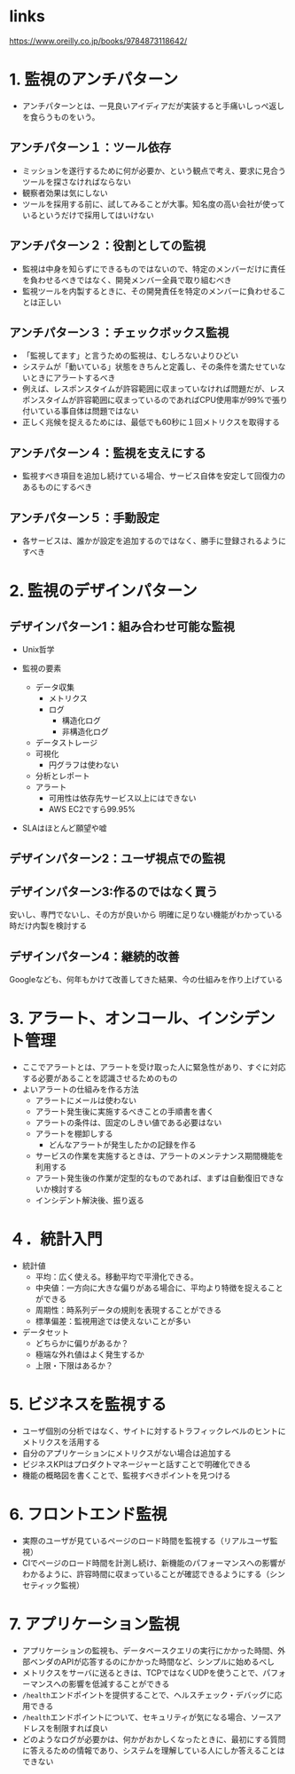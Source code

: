 # links

https://www.oreilly.co.jp/books/9784873118642/

# 1. 監視のアンチパターン

- アンチパターンとは、一見良いアイディアだが実装すると手痛いしっぺ返しを食らうものをいう。

## アンチパターン１：ツール依存

- ミッションを遂行するために何が必要か、という観点で考え、要求に見合うツールを探さなければならない
- 観察者効果は気にしない
- ツールを採用する前に、試してみることが大事。知名度の高い会社が使っているというだけで採用してはいけない

## アンチパターン２：役割としての監視

- 監視は中身を知らずにできるものではないので、特定のメンバーだけに責任を負わせるべきではなく、開発メンバー全員で取り組むべき
- 監視ツールを内製するときに、その開発責任を特定のメンバーに負わせることは正しい

## アンチパターン３：チェックボックス監視

- 「監視してます」と言うための監視は、むしろないよりひどい
- システムが「動いている」状態をきちんと定義し、その条件を満たせていないときにアラートするべき
- 例えば、レスポンスタイムが許容範囲に収まっていなければ問題だが、レスポンスタイムが許容範囲に収まっているのであればCPU使用率が99%で張り付いている事自体は問題ではない
- 正しく兆候を捉えるためには、最低でも60秒に１回メトリクスを取得する

## アンチパターン４：監視を支えにする

- 監視すべき項目を追加し続けている場合、サービス自体を安定して回復力のあるものにするべき

## アンチパターン５：手動設定

- 各サービスは、誰かが設定を追加するのではなく、勝手に登録されるようにすべき

# 2. 監視のデザインパターン
## デザインパターン1：組み合わせ可能な監視

- Unix哲学
- 監視の要素
  - データ収集
    - メトリクス
    - ログ
      - 構造化ログ
      - 非構造化ログ
  - データストレージ
  - 可視化
    - 円グラフは使わない
  - 分析とレポート
  - アラート
    - 可用性は依存先サービス以上にはできない
    - AWS EC2ですら99.95%
 
- SLAはほとんど願望や嘘

## デザインパターン2：ユーザ視点での監視

## デザインパターン3:作るのではなく買う

安いし、専門でないし、その方が良いから
明確に足りない機能がわかっている時だけ内製を検討する

## デザインパターン4：継続的改善

Googleなども、何年もかけて改善してきた結果、今の仕組みを作り上げている

# 3. アラート、オンコール、インシデント管理

- ここでアラートとは、アラートを受け取った人に緊急性があり、すぐに対応する必要があることを認識させるためのもの
- よいアラートの仕組みを作る方法
  - アラートにメールは使わない
  - アラート発生後に実施するべきことの手順書を書く
  - アラートの条件は、固定のしきい値である必要はない
  - アラートを棚卸しする
    - どんなアラートが発生したかの記録を作る
  - サービスの作業を実施するときは、アラートのメンテナンス期間機能を利用する
  - アラート発生後の作業が定型的なものであれば、まずは自動復旧できないか検討する
  - インシデント解決後、振り返る

# ４．統計入門

- 統計値
  - 平均：広く使える。移動平均で平滑化できる。
  - 中央値：一方向に大きな偏りがある場合に、平均より特徴を捉えることができる
  - 周期性：時系列データの規則を表現することができる
  - 標準偏差：監視用途では使えないことが多い
- データセット
  - どちらかに偏りがあるか？
  - 極端な外れ値はよく発生するか
  - 上限・下限はあるか？

# 5. ビジネスを監視する

- ユーザ個別の分析ではなく、サイトに対するトラフィックレベルのヒントにメトリクスを活用する
- 自分のアプリケーションにメトリクスがない場合は追加する
- ビジネスKPIはプロダクトマネージャーと話すことで明確化できる
- 機能の概略図を書くことで、監視すべきポイントを見つける

# 6. フロントエンド監視

- 実際のユーザが見ているページのロード時間を監視する（リアルユーザ監視）
- CIでページのロード時間を計測し続け、新機能のパフォーマンスへの影響がわかるように、許容時間に収まっていることが確認できるようにする（シンセティック監視）

# 7. アプリケーション監視

- アプリケーションの監視も、データベースクエリの実行にかかった時間、外部ベンダのAPIが応答するのにかかった時間など、シンプルに始めるべし
- メトリクスをサーバに送るときは、TCPではなくUDPを使うことで、パフォーマンスへの影響を低減することができる
- `/health`エンドポイントを提供することで、ヘルスチェック・デバッグに応用できる
- `/health`エンドポイントについて、セキュリティが気になる場合、ソースアドレスを制限すれば良い
- どのようなログが必要かは、何かがおかしくなったときに、最初にする質問に答えるための情報であり、システムを理解している人にしか答えることはできない

